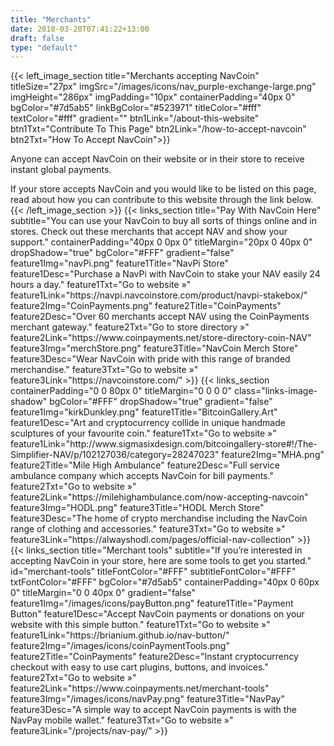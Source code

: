 ```yaml
---
title: "Merchants"
date: 2018-03-20T07:41:22+13:00
draft: false
type: "default"
---
```

{{< left_image_section
    title="Merchants accepting NavCoin"
    titleSize="27px"
    imgSrc="/images/icons/nav_purple-exchange-large.png"
    imgHeight="286px"
    imgPadding="10px"
    containerPadding="40px 0"
    bgColor="#7d5ab5"
    linkBgColor="#523971"
    titleColor="#fff"
    textColor="#fff"
    gradient=""
    btn1Link="/about-this-website"
    btn1Txt="Contribute To This Page"
    btn2Link="/how-to-accept-navcoin"
    btn2Txt="How To Accept NavCoin">}}
<p>Anyone can accept NavCoin on their website or in their store to receive instant global payments.</p>
<p>If your store accepts NavCoin and you would like to be listed on this page, read about how you can contribute to this website through the link below.
{{< /left_image_section >}}
{{< links_section
    title="Pay With NavCoin Here"
    subtitle="You can use your NavCoin to buy all sorts of things online and in stores. Check out these merchants that accept NAV and show your support."   
    containerPadding="40px 0 0px 0"
    titleMargin="20px 0 40px 0"
    dropShadow="true"
    bgColor="#FFF"
    gradient="false"
    feature1Img="navPi.png"
    feature1Title="NavPi Store"
    feature1Desc="Purchase a NavPi with NavCoin to stake your NAV easily 24 hours a day."
    feature1Txt="Go to website »"
    feature1Link="https://navpi.navcoinstore.com/product/navpi-stakebox/"
    feature2Img="CoinPayments.png"
    feature2Title="CoinPayments"
    feature2Desc="Over 60 merchants accept NAV using the CoinPayments merchant gateway."
    feature2Txt="Go to store directory »"
    feature2Link="https://www.coinpayments.net/store-directory-coin-NAV"
    feature3Img="merchStore.png"
    feature3Title="NavCoin Merch Store"
    feature3Desc="Wear NavCoin with pride with this range of branded merchandise."
    feature3Txt="Go to website »"
    feature3Link="https://navcoinstore.com/"
>}}
{{< links_section
    containerPadding="0 0 80px 0"
    titleMargin="0 0 0 0"
    class="links-image-shadow"
    bgColor="#FFF"
    dropShadow="true"
    gradient="false"
    feature1Img="kirkDunkley.png"
    feature1Title="BitcoinGallery.Art"
    feature1Desc="Art and cryptocurrency collide in unique handmade sculptures of your favourite coin."
    feature1Txt="Go to website »"
    feature1Link="http://www.sigmasixdesign.com/bitcoingallery-store#!/The-Simplifier-NAV/p/102127036/category=28247023"
    feature2Img="MHA.png"
    feature2Title="Mile High Ambulance"
    feature2Desc="Full service ambulance company which accepts NavCoin for bill payments."
    feature2Txt="Go to website »"
    feature2Link="https://milehighambulance.com/now-accepting-navcoin"
    feature3Img="HODL.png"
    feature3Title="HODL Merch Store"
    feature3Desc="The home of crypto merchandise including the NavCoin range of clothing and accessories."
    feature3Txt="Go to website »"
    feature3Link="https://alwayshodl.com/pages/official-nav-collection"
>}}
{{< links_section
    title="Merchant tools"
    subtitle="If you’re interested in accepting NavCoin in your store, here are some tools to get you started."
    id="merchant-tools"
    titleFontColor="#FFF"
    subtitleFontColor="#FFF"
    txtFontColor="#FFF"
    bgColor="#7d5ab5"
    containerPadding="40px 0 60px 0"
    titleMargin="0 0 40px 0"
    gradient="false"
    feature1Img="/images/icons/payButton.png"
    feature1Title="Payment Button"
    feature1Desc="Accept NavCoin payments or donations on your website with this simple button."
    feature1Txt="Go to website »"
    feature1Link="https://brianium.github.io/nav-button/"
    feature2Img="/images/icons/coinPaymentTools.png"
    feature2Title="CoinPayments"
    feature2Desc="Instant cryptocurrency checkout with easy to use cart plugins, buttons, and invoices."
    feature2Txt="Go to website »"
    feature2Link="https://www.coinpayments.net/merchant-tools"
    feature3Img="/images/icons/navPay.png"
    feature3Title="NavPay"
    feature3Desc="A simple way to accept NavCoin payments is with the NavPay mobile wallet."
    feature3Txt="Go to website »"
    feature3Link="/projects/nav-pay/"
>}}